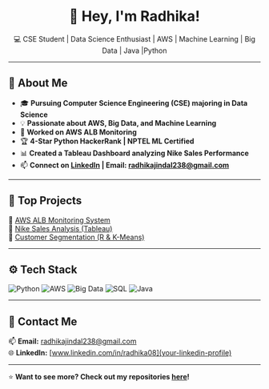 <h1 align="center">🚀 Hey, I'm Radhika!</h1>
<p align="center">
💻 CSE Student | Data Science Enthusiast | AWS | Machine Learning | Big Data | Java |Python
</p>

---

## 🌟 About Me
- 🎓 **Pursuing Computer Science Engineering (CSE) majoring in Data Science**
- 💡 **Passionate about AWS, Big Data, and Machine Learning**
- 💼 **Worked on AWS ALB Monitoring**
- 🏆 **4-Star Python HackerRank | NPTEL ML Certified**
- 📊 **Created a Tableau Dashboard analyzing Nike Sales Performance**
- 📫 **Connect on [LinkedIn](www.linkedin.com/in/radhika08) | Email: radhikajindal238@gmail.com**

---

## 🚀 Top Projects  
🌟 [AWS ALB Monitoring System](https://github.com/your-username/AWS-ALB-Monitoring)  
🌟 [Nike Sales Analysis (Tableau)](https://github.com/your-username/Nike-Sales-Dashboard)  
🌟 [Customer Segmentation (R & K-Means)](https://github.com/your-username/Customer-Segmentation)  

---

## ⚙️ Tech Stack  
![Python](https://img.shields.io/badge/-Python-3776AB?style=flat&logo=python&logoColor=white)
![AWS](https://img.shields.io/badge/-AWS-FF9900?style=flat&logo=amazon-aws&logoColor=white)
![Big Data](https://img.shields.io/badge/-Big%20Data-4CAF50?style=flat&logo=apache-hadoop&logoColor=white)
![SQL](https://img.shields.io/badge/-SQL-4479A1?style=flat&logo=MySQL&logoColor=white)
![Java](https://img.shields.io/badge/-Java-007396?style=flat&logo=java&logoColor=white)

---

## 📌 Contact Me  
📫 **Email:** radhikajindal238@gmail.com  
🌐 **LinkedIn:** [www.linkedin.com/in/radhika08](your-linkedin-profile)  

---

⭐ **Want to see more? Check out my repositories [here](https://github.com/your-username?tab=repositories)!**

